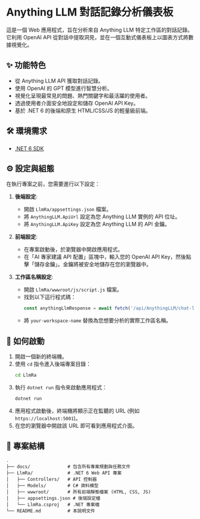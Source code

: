 # Anything LLM 對話記錄分析儀表板

這是一個 Web 應用程式，旨在分析來自 Anything LLM 特定工作區的對話記錄。它利用 OpenAI API 從對話中提取洞見，並在一個互動式儀表板上以圖表方式將數據視覺化。

## ✨ 功能特色

-   從 Anything LLM API 獲取對話記錄。
-   使用 OpenAI 的 GPT 模型進行智慧分析。
-   視覺化呈現最常見的問題、熱門關鍵字和最活躍的使用者。
-   透過使用者介面安全地設定和儲存 OpenAI API Key。
-   基於 .NET 6 的後端和原生 HTML/CSS/JS 的輕量級前端。

## 🛠️ 環境需求

-   [.NET 6 SDK](https://dotnet.microsoft.com/download/dotnet/6.0)

## ⚙️ 設定與組態

在執行專案之前，您需要進行以下設定：

1.  **後端設定**:
    -   開啟 `LlmRa/appsettings.json` 檔案。
    -   將 `AnythingLLM.ApiUrl` 設定為您 Anything LLM 實例的 API 位址。
    -   將 `AnythingLLM.ApiKey` 設定為您 Anything LLM 的 API 金鑰。

2.  **前端設定**:
    -   在專案啟動後，於瀏覽器中開啟應用程式。
    -   在「AI 專家建議 API 配置」區塊中，輸入您的 OpenAI API Key，然後點擊「儲存金鑰」。金鑰將被安全地儲存在您的瀏覽器中。

3.  **工作區名稱設定**:
    -   開啟 `LlmRa/wwwroot/js/script.js` 檔案。
    -   找到以下這行程式碼：
        ```javascript
        const anythingLlmResponse = await fetch('/api/AnythingLLM/chat-logs/your-workspace-name');
        ```
    -   將 `your-workspace-name` 替換為您想要分析的實際工作區名稱。

## 🚀 如何啟動

1.  開啟一個新的終端機。
2.  使用 `cd` 指令進入後端專案目錄：
    ```sh
    cd LlmRa
    ```
3.  執行 `dotnet run` 指令來啟動應用程式：
    ```sh
    dotnet run
    ```
4.  應用程式啟動後，終端機將顯示正在監聽的 URL (例如 `https://localhost:5001`)。
5.  在您的瀏覽器中開啟該 URL 即可看到應用程式介面。

## 📂 專案結構

```
.
├── docs/              # 包含所有專案規劃與任務文件
├── LlmRa/             # .NET 6 Web API 專案
│   ├── Controllers/   # API 控制器
│   ├── Models/        # C# 資料模型
│   ├── wwwroot/       # 所有前端靜態檔案 (HTML, CSS, JS)
│   ├── appsettings.json # 後端設定檔
│   └── LlmRa.csproj   # .NET 專案檔
└── README.md          # 本說明文件
```
